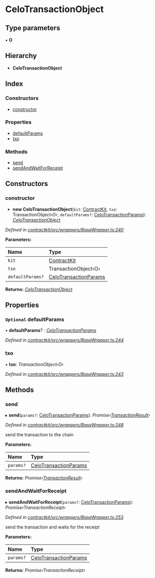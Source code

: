 # CeloTransactionObject

## Type parameters

▪ **O**

## Hierarchy

* **CeloTransactionObject**

## Index

### Constructors

* [constructor](_wrappers_basewrapper_.celotransactionobject.md#constructor)

### Properties

* [defaultParams](_wrappers_basewrapper_.celotransactionobject.md#optional-defaultparams)
* [txo](_wrappers_basewrapper_.celotransactionobject.md#txo)

### Methods

* [send](_wrappers_basewrapper_.celotransactionobject.md#send)
* [sendAndWaitForReceipt](_wrappers_basewrapper_.celotransactionobject.md#sendandwaitforreceipt)

## Constructors

### constructor

+ **new CeloTransactionObject**\(`kit`: [ContractKit](_kit_.contractkit.md), `txo`: TransactionObject‹O›, `defaultParams?`: [CeloTransactionParams](../external-modules/_wrappers_basewrapper_.md#celotransactionparams)\): [_CeloTransactionObject_](_wrappers_basewrapper_.celotransactionobject.md)

_Defined in_ [_contractkit/src/wrappers/BaseWrapper.ts:240_](https://github.com/celo-org/celo-monorepo/blob/master/packages/contractkit/src/wrappers/BaseWrapper.ts#L240)

**Parameters:**

| Name | Type |
| :--- | :--- |
| `kit` | [ContractKit](_kit_.contractkit.md) |
| `txo` | TransactionObject‹O› |
| `defaultParams?` | [CeloTransactionParams](../external-modules/_wrappers_basewrapper_.md#celotransactionparams) |

**Returns:** [_CeloTransactionObject_](_wrappers_basewrapper_.celotransactionobject.md)

## Properties

### `Optional` defaultParams

• **defaultParams**? : [_CeloTransactionParams_](../external-modules/_wrappers_basewrapper_.md#celotransactionparams)

_Defined in_ [_contractkit/src/wrappers/BaseWrapper.ts:244_](https://github.com/celo-org/celo-monorepo/blob/master/packages/contractkit/src/wrappers/BaseWrapper.ts#L244)

### txo

• **txo**: _TransactionObject‹O›_

_Defined in_ [_contractkit/src/wrappers/BaseWrapper.ts:243_](https://github.com/celo-org/celo-monorepo/blob/master/packages/contractkit/src/wrappers/BaseWrapper.ts#L243)

## Methods

### send

▸ **send**\(`params?`: [CeloTransactionParams](../external-modules/_wrappers_basewrapper_.md#celotransactionparams)\): _Promise‹_[_TransactionResult_](_utils_tx_result_.transactionresult.md)_›_

_Defined in_ [_contractkit/src/wrappers/BaseWrapper.ts:248_](https://github.com/celo-org/celo-monorepo/blob/master/packages/contractkit/src/wrappers/BaseWrapper.ts#L248)

send the transaction to the chain

**Parameters:**

| Name | Type |
| :--- | :--- |
| `params?` | [CeloTransactionParams](../external-modules/_wrappers_basewrapper_.md#celotransactionparams) |

**Returns:** _Promise‹_[_TransactionResult_](_utils_tx_result_.transactionresult.md)_›_

### sendAndWaitForReceipt

▸ **sendAndWaitForReceipt**\(`params?`: [CeloTransactionParams](../external-modules/_wrappers_basewrapper_.md#celotransactionparams)\): _Promise‹TransactionReceipt›_

_Defined in_ [_contractkit/src/wrappers/BaseWrapper.ts:253_](https://github.com/celo-org/celo-monorepo/blob/master/packages/contractkit/src/wrappers/BaseWrapper.ts#L253)

send the transaction and waits for the receipt

**Parameters:**

| Name | Type |
| :--- | :--- |
| `params?` | [CeloTransactionParams](../external-modules/_wrappers_basewrapper_.md#celotransactionparams) |

**Returns:** _Promise‹TransactionReceipt›_

